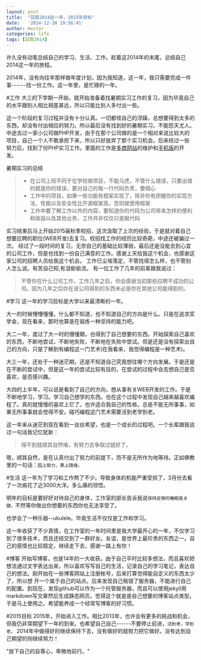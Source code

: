 ```yaml
---
layout: post
title:  "回首2014这一年，2015年目标"
date:   '2014-12-30 19:56:41'
author: Hector
categories: life
tags: [回首2014]
---
```


许久没有动笔总结自己的学习、生活、工作。趁着这2014年的末尾，总结自己2014这一年的旅程。

2014年，没有向往年那样做年度计划，因为我知道，这一年，我只需要完成一件事------找一份工作。这一年里，是忙碌的一年。

#工作
大三的下学期一开始，就开始准备着找暑期实习工作的复习，因为毕竟自己的水平跟别人相比相差甚远，所以只能比别人多付出一些。
<!--more-->
这一个阶段的复习过程并没有十分认真。一切都怪自己的浮躁，总想要得到太多的东西，却没有付出相应的努力。所以最后没有找到好的暑期实习，不能怨天尤人。
中途去过一家小公司做PHP开发，由于在那个公司做的是一个相对来说比较大的项目，自己一个人不敢承担下来，所以只好放弃了那个实习机会。后来经过一些
努力后，找到了份PHP实习工作。里面的工作是[多商网站](http://www.ecduo.com)的维护和[手机版](http://m.ecduo.com)的开发。

暑期实习的总结

> * 在公司上班不同于在学校做项目，不能马虎，不管什么错误，只要出错的就是你的错误，要对自己的每一行代码负责，要细心
> * 工作中的项目，如果一些功能有框架实现了，除非你有把握你的实现方法、性能以及安全性比开源框架高，否则就使用框架
> * 工作中要了解工作以外的内容，要知道你的代码为公司带来怎样的便利和收益以及其他业务，工作并非仅仅只是敲代码

实习结束后马上开始2015届秋季校招，这次汲取了上次的经验，于是就对着自己想要应聘的职位(WEB开发)去复习。校招找工作的经历比较奇葩，中途还被骗过一次。
经过了一段时间的复习，无奈自己的基础比较薄弱，最后还是没能去到心宜的公司工作，但是也找到一份自己满意的工作。感谢上天给我这个机会，也感谢这家公司的招聘人员给我这个机会。
工作已尘埃落定，不管找得怎么样，也不管别人怎么说。有苦自己知,有泪偷偷流。
有一位工作了几年的前辈跟我说过：

> 不管你在什么公司工作，工作几年之后，你会感谢当初那些应聘不成功的公司。因为几年之后你在该公司得到的东西未必是你在其他公司能得到的。

#学习
这一年的学习目标是大学以来最清晰的一年。

大一的时候懵懵懂懂，什么都不知道，也不知道自己的方向是什么。只是在追求奖学金，现在看来，那时也算是在锻炼一种坚持的能力吧。

大二一年，度过了大一时的懵懂期，也得到了自己想要的东西。开始探索自己喜欢的东西，不断地尝试，不断地失败，不断地在失败中尝试。但是还是没有探索出自己的方向，只是了解到有编程这一门艺术(在我看来，我觉得编程是一种艺术)。

大三一年，还处于一种迷茫期，还是不知道自己究竟想往哪个方向发展。于是还是在不断的尝试中，但是这一年的尝试比较有目的，在尝试的过程中会去想自己是否喜欢，是否感兴趣。

大四的上半年，可以说是看到了自己的方向，想从事有关WEB开发的工作。于是不断地学习，学习。学习自己想学的东西。也在这个过程中发现自己越来越喜欢编程了。真的就慢慢的喜欢上它了。也许适合我自己的性格，总是不能无所事事，如果无所事事就会觉得不安。碰巧编程这门艺术需要活到老学到老。

这一年来从迷茫到现在看到一丝丝希望，也是一个成长的过程吧。一个长辈跟我说过一句话我记忆犹新：

> 得不到就顺其自然咯，有努力去争取过就好了。

嗯，顺其自然，是在认真付出了努力的前提下，而不是无所作为地等待。正如佛教里的一句话：```因上努力，果上随缘。```

#生活
这一年为了学习和工作熬了不少。导致身体的机能严重受损了，3月份去看了一次病花了近3000大洋。多么痛的领悟。

明年的目标是要好好对待自己的身体，工作室的部长告诉我说```保持足够的睡眠是关键。```不然等你做出你想要的东西你也无法享受了。

也学会了一种乐器--ukulele。毕竟生活不仅仅是工作和学习。

这一年收获了不少真情，在工作室的一年时间里是我大学最开心的一年，不仅学习到了很多技术，而且还结交到了一群好友。友谊，是世界上最珍贵的东西之一。自己的感情也比较稳定，继续走下去，感谢一路上有你！

#博客
开始写博客，也是14年的一大收获。由于自己平时比较多想法，而且喜欢把想法通过文字表达出来，所以喜欢写写自己的生活，记录自己的学习笔记，表达自己的想法。刚开始在一些博客网站上注册帐号，后来打算觉得能自定义的东西太少了，所以想
开一个属于自己的站点。后来发现自己租错了服务器，不能进行自己的配置。到现在，发现github可以作为一个托管服务器，而且可以使用jekyll用markdown写文章然后生成静态网页。觉得这个就是是自己想要的博客站点类型。于是马上使用之。希望能养成一个经常写博客的好习惯。

#2015目标
2015年，开始进入工作。相比2013年，也许会有更多的挑战和机会，但我仍非常期望下一年的到来。也希望自己自己------不要停止前进，````活到老，学到老。````
2014年中做得好的继续保持下去，没有做好的就努力把它做好。没有达到自己期望的则继续努力！

"放下自己的自尊心，卑微地前行。"